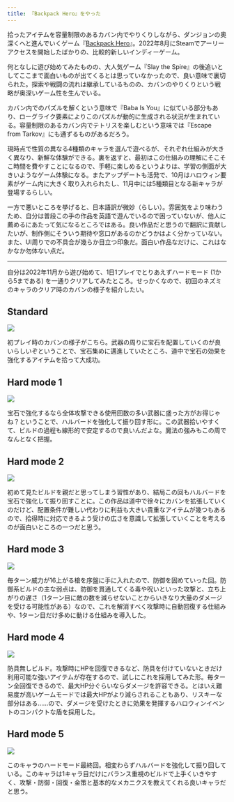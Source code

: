```yaml
---
title: 『Backpack Hero』をやった
---
```

拾ったアイテムを容量制限のあるカバン内でやりくりしながら、ダンジョンの奥深くへと進んでいくゲーム『[Backpack Hero](https://store.steampowered.com/app/1970580/Backpack_Hero/)』。2022年8月にSteamでアーリーアクセスを開始したばかりの、比較的新しいインディーゲーム。

何となしに遊び始めてみたものの、大人気ゲーム『Slay the Spire』の後追いとしてここまで面白いものが出てくるとは思っていなかったので、良い意味で裏切られた。探索や戦闘の流れは継承しているものの、カバンのやりくりという戦略が奥深いゲーム性を生んでいる。

カバン内でのパズルを解くという意味で『Baba Is You』に似ている部分もあり、ローグライク要素によりこのパズルが動的に生成される状況が生まれている。容量制限のあるカバン内でテトリスを楽しむという意味では『Escape from Tarkov』にも通ずるものがあるだろう。

現時点で性質の異なる4種類のキャラを選んで遊べるが、それぞれ仕組みが大きく異なり、新鮮な体験ができる。裏を返すと、最初はこの仕組みの理解にそこそこ時間を費やすことになるので、手軽に楽しめるというよりは、学習の側面が大きいようなゲーム体験になる。またアップデートも活発で、10月はハロウィン要素がゲーム内に大きく取り入れられたし、11月中には5種類目となる新キャラが登場するらしい。

一方で悪いところを挙げると、日本語訳が微妙（らしい）。雰囲気をより味わうため、自分は普段この手の作品を英語で遊んでいるので困っていないが、他人に薦めるにあたって気になるところではある。良い作品だと思うので翻訳に貢献したいが、制作側にそういう期待や窓口があるのかどうかはよく分かっていない。また、UI周りでの不具合が幾らか目立つ印象だ。面白い作品なだけに、これはなかなか勿体ない点だ。

* * *

自分は2022年11月から遊び始めて、1日1プレイでとりあえずハードモード (1から5まである) を一通りクリアしてみたところ。せっかくなので、初回のネズミのキャラのクリア時のカバンの様子を紹介したい。

Standard
--------

![](https://lh3.googleusercontent.com/docs/ADP-6oH_EGFitY37-JfqnIxRR89VeEMZlG2l2Dbc0OTVwYeZKfo4VYNTzE7M3I42cs0_bPNvH1snJhPMgin7AYOwqUj8DMXZh9YzMrhIRyieQOCT-aBwMrW37lDBhF8blMrsDXUoHlJRxhad7RAlIvmICYM8zB5HD7Zrpe7FXlDochz45QOzfR3XvLUTEIGt-O4EgidryKatRQKgfQPZM9d9khf8RnlQ0VADHKONgoU7ntzPG8gAusEfmFZ_iKPbv5fvM91CSd1WHZ6iSv5SLlpa3MsKTaEcIDfPSw0DJgxgiCa52rME3NxjVR2OzA9Pk-kRa9jZ3HJiP7rKU1qLID53YsEFPtPuozFm9raopI_FjMBjcgw_QC7gcQfSDfSozHkNozsORbOZqJJkndP8AWFx1DQ1QNGsKFjZRQ_XZ-MiiTniejztO-nCQKfaLNsJSX-0sUsifSGBmeyQkUbCisVjaau4nz_4xIelSTrAiHDQi7HP9gZYazX4SCgytv1xPJRgA6kqvZ0jo6uhSihYXEfk3si1JlS-Hsg4SfsZqwkep4MTFjnxfJkM9OUZqcviSgpU7z1DgeHOSZ1QxNTRvNN2Prm_twu537noR32p81yAQcymjsJGYHZBTgQ7x7CLTgPzbkM6R0rFUBkmTXkuMdB1MiXzUzS7vciQt31kgfXGCb-Cj9MMSZBId8uSCMcYWcSlmpDZj-WbfclTXPH25WHXF8mNZxvm1OVusZULUa3_8jZD4cm8hvZtoNW9S__OwOlMJYHImEl3-0XdFAtZzQ0JLh6F-ng-eRikajMZ5Sb5FrOrPID50A_ISMrG34XGpRBAm6i1rpNiBc7EyWosr2TQlaK3VeKchhMYvvqKEyJEHnp5fo2-MXZG1x9tRSsHsb_US4f3V9tt5zlym43dQEW3R1A-y3KoupglYSxSMsdBO8VEOESX1CxIOR33hkPXhtvvIC_O9f--Q-BWF5l_eVCcwMlo2agUOX6P7t5ohX61uecMczrtpHvVK2Xy2m1Z_h5SE0S0rIPjbSqJ-iDASk235fDGCL4tbHkrB_a7ulG_jtOoZ5l1Px_Eq7XbE2Gq37h9ZTSDj1Tdjn9G1NZwSWU5cMJXgux1Dhdro5Hr7bBbalPG7aXJvb7ukMTgSbId1oDG6o321RC4jP2sjjg1XUcuRO27TNX38VYfblp9e0YQBDSxM76JsQZKxrZUKIJSzR9B9fifRBPDq-J0wWeNNrMTQ1zxnYvOinqmxfdp3zwtEOZ78PJj_w)

初プレイ時のカバンの様子がこちら。武器の周りに宝石を配置していくのが良いらしいぞということで、宝石集めに邁進していたところ、道中で宝石の効果を強化するアイテムを拾って大成功。

Hard mode 1
-----------

![](https://lh3.googleusercontent.com/docs/ADP-6oFxwUv9ygz_HDm3Dg8qm7h83ieLlNViQogA3ugIjWBRwpaJUExahlT4QQ8lHwfXD0B7_zvdJuMOOA1o-46cIyz-xzZuqAzQuD9lunaNl7zHr0ouDplZprnxQ4gpVYvTZ60OiQ1HYcZRII7GNK3i9siOuTGJw2zDDiE1UdPxgysSGNK9Mkwi_XvoKGFaLNTg_0oadkqV849nl8h8Uut5FC0TGjnzg1FftvSxXzsbBYNz-5Xqkw2DT9pO4e1k47UsUPJzVJaBxpB7r8aBz0BqCOng1mDZQo1H12p1-56vHtw3cZMZ2aHDQakDleLceQ2UrCHzTG7N6fFiIJWIewJrjXRJW29in1ZX04IiL2EbxLMIKSn6jfkmqMaBbKkAxmdHEKhmVG6usfwnooJLcoNP1VhUXMa1GT2i4EPOGPq7-2Us9ETMyfUpq10iIGDCp7UOWZUPbAOjxkLVbIgxBbHiHAMrD6LMqp5D7l0HY7e2rGR2hHBImCK9kP2FAnRgUQWrJEHS4JE6L2UTKIeRmwFBfyhQ1-dh_BgSnmIbsow9eMcczbUwiucrz4xPgGEl29YVIKnKClCNVHmsqlkj0NsvK3V3BNkX_8_0u7aLkSnxixOB-tFYhBuASOT-K5KUgHes-NDii1DwmLSEa54c3RGx65x35ZWiuPA5Fq-ip-Lfs0mL346Ua9BpoDBX-4Q463ESVvHC1bfNcnZWKicAeZIPpvz2MDwKF5f2llHabnui71kGSdp7QPQ7jpEuNcOafNxuLG7Qi3muU1Nipu24xa2kCM1f5lo9Nk2P65C98urQ6QG0jNV7_GE4n65dkQK8qzpYe6QbcCSHvTOQBjITUFOORDcKbHOJ3pQmTDrjRuJPIJfeZgYkgPmPzwHzKIzkFjeMc9_zVqNlt2A9qFRZBbw2uIkssw_4g2jwPAgz9F3mKfS2bsgnMQHN5L4evSbsWz1w-f0AJ2ao_GoRyj6I57zhfkEE-__TtzTf0ef8Z7siBabRqbNm2E-mZ3rfbelJ6Gzm4WzX9VgRVIMQ53CPD_rkhdyEeovecD-Ye_l6Owy8pfBOdpOx8Xm0r1oAcluldRg5aWqfDTAcgHnTab_8VHXgcYOke65277tF5cqdjR81q8X-oqYxD6vwJySPsAizY4gWm-yVKZbfkG0bky56VIEpCJymIQXe9oQw2CJx2Bx9C0i_4E4SLnrPWK0bJjZ5uSsbuvBg2OpS9esbKfmxtrQZprp_E2YSV78bZKUTrbaGYMga-1C5Hw)

宝石で強化するなら全体攻撃できる使用回数の多い武器に盛った方がお得じゃね？ということで、ハルバードを強化して振り回す形に。この武器拾いやすくて、ビルドの過程も線形的で安定するので良いんだよな。魔法の強みもこの周でなんとなく把握。

Hard mode 2
-----------

![](https://lh3.googleusercontent.com/docs/ADP-6oHWts-d9gfTt3Kg0le4IlKcmqxkYQlQxPIpF-dfvrsI1kc88b3u0iJw4NiK_RrbFICn3oQO5xBmeTLj7Hs-hWuDWsP_9BtkVyuEoHWim_o_Qj5PJp1TcEVPMfGH4PP-_PBWmIb14jodppTU4v0GroHmb3tT65UclNvq_EnI541Ygl5jc7ZUH95yWBMgHyG9Q_ARATMxN2MCcl0W_woDVl9CWBS-k8TqFfsB-3of-M6JXdF4KGgkFa0P-q4ThRIK-JFnWkJvJuT6dUYryAlujnZCnXitHEUMDixZP7S4m7AZVOoAhemRKllFNGSyGMMYsbmzqtQoZW5d7b3v4tJn60W2I8xKlod89mKsbOuaJsEVzz-Mn50fmeEDamc9Nscy7FtOoVmdgOpmtpx7rG5UyyGH7oz0ipZZd_GxC_50iepdrd1BZfWF17Qa_fMzRlSF1j8_fM2-TaLzN1MCrBaRzErceRLZgCmjgUdruCyNvzmPMGyN2aL-O3xRYHD9hbRbGIYN6n21OoG0p67KMwfye770b-hfDWmjFv4BS-qU27d-xHiXbUM3O29rI-YaHH_b0wK8ayuh4pxa1tAWrDRvsq0mtb0Mpzmu_a2P_p6bKKuSt8VOeODez3ZVE6JkvtHcRp-UKDGBNqkHJ9rb8kaC6pb-EC9W7MqYii4l6aY6iyuENOw73gAZGPJ6ptvJZySg4iD1pT9B1qNwJO3S1hP8iD1vp44ttj7xyfngtxcxuM9xwvGxB32OBF4-Ymj1hfge59-p5wInnIu9L-lqULzS6SKUVtmSxcJG4Z8SiPnQq0Gk5O_1jIF0xYL9UK4zi2qrr7iSd3Sh9rIWCzPomQn8ZR2SZexBSCzjs78qvX-tTBxeIzgmi1DuNfPVnIf8ArU4K6qZ-y_bDPXfzDiO-hKuDQZaiWimSwd2QLbbptaxPk2pICtmvE4AqRERqZrzFdyOOtkQpcQfFv9aW0FGBxO2ZHLsd8VuPZUc96bJmA5CnaQOWSmYPj3DOqyw6LEG7Cc_MUCEVuXjkOmqqynxGUka8IRhgWBJOCTOX-SiVTyvquGbBKirOqhQb2JxFY6fzV-IkIaiX-J5KgqbFOs2Pq1sk_LMR2VKUgZEy6GOd4EMc-IR5mGS59H4bVWj2tTET8jqOHEzsytglc4xqJkEQyPMhqAG2rX9zH5tomCxFb1QOh3y5nX6bLuHrKX-EnY0vJWHL1lYp14f12yKznbl87KIoMXtfGtrPDbRMlwG2jpQhRenVJwEYg)

初めて見たビルドを親だと思ってしまう習性があり、結局この回もハルバードを宝石で強化して振り回すことに。この作品は道中で徐々にカバンを拡張していくのだけど、配置条件が難しい代わりに利益も大きい貴重なアイテムが幾つもあるので、拾得時に対応できるよう受けの広さを意識して拡張していくことを考えるのが面白いところの一つだと思う。

Hard mode 3
-----------

![](https://lh3.googleusercontent.com/docs/ADP-6oF7tC76Rcd2bYB4-EPHTs1137sRn7iGX_P1tsGI4b1lJQ1d5T12uCYLDrHbubvHbToTNsTGaDSqErq0xyKPJsgtlSkLbx-J453O0hklQU30aepHX6iBKYVDRb1C7K6X8Yri1Vta7FSeKBsOaA-FQ_LVPV6UvJqwYHaetifKpzuwME-lfZ_2S1NM7TtWuIdVXLcn9kyR2HdWwB_yHURiltJDQfXkuCnfjwdYbMmn6_dvEIPRPGsd9skeY3Bycg10d9X6t_OmrZg_Byj5iXfteMAe1PaF3_SQ04tUe_0cCkigKctqP0dte6NQfs4ydUTXJ_th9eufKW0F7BRMbtShqx_DWpZo0c8U1LAY5xl9T6WlN_HwzfTk5UTzN4aQltFyZMPewyrHf47m-U2Gdn1mdV41jw9yet6NI0GuEQvEVdozvwph3muI6PkTKDJ0Jei9usppf5m_wl6naBHP60vFLlvoy3xsmQgvNiGMbJl90h3idv8AQvAN2mXMYqRF-rVM9b7gavqjhKsmnW-H4ftf-3GYU_-OuAHcskvicYJwWEFLps9Xz49QzfTkzisB-inTsbJAONqRL5pL0k7zwFmxTe1P7Cn0UJJhm3TvJoizRZj7sI-QxdSd7KDswoM3m-KY62-kD7tEHwSGLE3VZaw-IF6lm62PTlF6CnPScR4SyU_FjJFY91shrZSZZY_NQjzjeJO4wlpfLH7ajksz5R2BzMkgfl5dK4C3Ok0zlOTkxIIp3fnZpzoprYz02T5bMJcyg_1vf62XWJzLFNMtLSVcxq3hxDeyYgl2HyXNRFpnQqDf4NCEhTfHeVllCcHWkvwWMyhdPUGE0Y4o8cSSd5f9vRQzYzPyVadZqouvjeNXg0fokh7arV24EoAq5RdnewykHqxLHk_oQyvVdmb6AkEOfOcDLxn5WyE0aA0mmwpE9f543TDO-PdNnwOF4lQ4sefkDeokAw84bz3uvekAWSL45vnCA-1T0lIFe-pOFZYWcxepJwt2tX3Oaib-X97ziBhDrHjmM3c87JSKiTLToXXOya22VjDoaas_oV8TA6ub8_e_PG4GJWhWTVX5MU2OuRIT9WTy7KEFzhr-GUgZHBp6CO8jz6fo_7CG8BaqBYWDh39708loxGl4CfUwZuWE7SZEwwzOaQffL_riniuvNEorOep9vzJo3brmge_iwxtkjTFRoERasXPAq6jvAc9WUeuA8qGq2RJxryMIF_guoXWnaS0rMLTqGSBDJ3EZtMt_DirSbRB97A)

毎ターン威力が16上がる槍を序盤に手に入れたので、防御を固めていった回。防御系ビルドの主な弱点は、防御を貫通してくる毒や呪いといった攻撃と、立ち上がりの遅さ（1ターン目に敵の数を減らせないことからいきなり大量のダメージを受ける可能性がある）なので、これを解消すべく攻撃時に自動回復する仕組みや、1ターン目だけ多めに動ける仕組みを導入した。

Hard mode 4
-----------

![](https://lh3.googleusercontent.com/docs/ADP-6oG8nyZFyVpW2zx_3ijcO4oiA983YVeO32etSdbyll7DWTK-ocNZ32QfrFxB8SqBSSbCPaWiasI5Q-7yJ8Q4Onh84Gw93jKkNieFdp-opBTekLcUQDyWh31C45W_gM0MZcXGrgi2M7MyumTv_vw2fZmRkG_aJXiLgGsctUElbrO6ngy90rpLmSyNS1KHkeNwty2UGMxAl1u1uTii1bAmAyW9b1_yTw_Z-pV-_E12DahebekNUzTr-NhSjnjcYs1LH454sUFM-L5GA1u7ZQiqSqxDLTc0XF-0DL9rRGCUc-5J30HiCmnCWuNsG_xW-Sez3myBjeE9HefoN45kl2snrIt63hyOScxYxyyj0s90zA45QSKy6CKyTTP57NNMS57A_Mz1b0gtdG9hcsCIFC8lXeIMMonfWIuRWXLDhtzqZM3d0i_-oI4g7MDC81a1QmrmhDAMkFoe9FeHBSAjoL-IVmClUvGRpKoR3VwL-oCOA1kIoqzj9sy11yTCE1X-CwfkhUd41Y_Zn6IO8OOAhSswa6_o60JUMruvMAfBS_6KzVBa0NVrh97Dblb8gHFX1sYVwsUi6501NxbVXpDwoJmRUQHPd9Jb_66euy7U4ucbXUauqRUqi8QSbf2SpfatYLTDzmGHXieZCEVxkmNhV0tpc58D-pkMdyfAvYAdVZ2krvfsqNRNBLEZYfiZpN7gYyhKN9KFTEQJ-3_kzub9dQiV1KcaFHMwfSFeihTjyI1Xsvhf149USsP5tdKJ6qZjI69LyK9c98xoYnDrj25Fo3no1dE5GVAjuJRP77vg0p_6NnI05oS1iB7LENx__VNhiR0NHbk-RMjdmUIhREylXNjWWuJ3CWe-TEBJIOb6kB6up7AJ-L4KXGBc275yUZvWEm2JklcypHDIY9evZZVmD7c-pniWfXWDJJREJGzVgn05YlajbWnMw8-o_tzXI5PgchOudLIrUVd2NjwuODeUgNGFH8fCtMDwRIH6AKcVTo6yfhRxw8Svp2iO46Q1ykFSTPVBkqtTpVNT40JP0mIo_TigK6hs15CuZ9O2_9TiNWw_oA0wXToR7-WCSaaSutq86sb0SybxN1nMZniPqcU2Zp1P1H33JKdeox1ziI6QE7QJIN_wN9TTWf3g0uqG3cVST5YwEkvP5PV-7qcKix6LuFlsNM1c9wboL8ON0V1y32Yo5JA-uyoKXD1nk1Y3eEd6Id6rRgJrqbr9TLEVEnbbfSsZ-VmuoMhHo-5NhTSQFEXdQZ7uUG9Yjg)

防具無しビルド。攻撃時にHPを回復できるなど、防具を付けていないときだけ利用可能な強いアイテムが存在するので、試しにこれを採用してみた形。毎ターン全回復できるので、最大HP分ぐらいならダメージを許容できる。とはいえ難易度が高いゲームモードでは最大HPがより減らされることもあり、リスキーな部分はある……ので、ダメージを受けたときに効果を発揮するハロウィンイベントのコンパクトな盾を採用した。

Hard mode 5
-----------

![](https://lh3.googleusercontent.com/docs/ADP-6oFFP8kg47NNhwa7j0ZdAeUsWnsrJopM-NiStGPtP-oTL1N6TrabidOfrbG9SHuRDfyQQw2KQPEZFl679Vl82hUngpTeh20hkp62q6_45-7l0_ubM1AchgGrEW2WmdFlljBFKcMcmxeq7kE6wA89GvHXQki_W6etBEGRH3t4NVyuEA_2QkzetXTLkN8hMQteTavp-jXUR9zNOwQTiD8nVzny6WJPfJxnO7Y8LmmkvSfoGuXbE9M42biisxhJAHbNTiV4yJ2JNu9HszyF_Wv8VGy0lUkweHLsBC3yW2RwEo9dyrJlkZBZtsd0BfTFedamr1oaa3kKalRUz2UsfYgvQBmHLb9wOmxx-6IsrG2bgACro2HBJLDY1QMFuY8lc2Fw-O5rJwOoweTj095lDSZfkuDTQqScE9jeRwJAJJLZxkqpCCVtx4Z5RKC5OTqeVfSSvMMHWs_7abzi1QB8mtAtEbKZNBK6G3XNFAU6agW9Lt7ksWc-1Ka9D0vLVts55b1NM0VU2ObeVNUwX64gXFAAqofj9T6NmrrJDEgp9Pu7UnvsXvWq-Wnk4aFt_kxnCeg_sVSnzCH8ZVCALePJauIVv-OKzi7t-eJw5wqMeEzQsLLL7Y1YjQglQMeaY9dEfpiyQRpEw-e7mKpJJC7gSYT9_eKpKKq00OTBCTNz8ecpoz0Ef0lSWSIg4rBE3hxM_ttdTYgJF_kmGor6eG2UltGVcKjmHR0vsnUsOezR_pjuMRmh0KnDQVgKZSpkK-2J_XXscC2eyUBwnoYr6TM09dIK5IyUvHwxUw5IRsmuejxqLwC4CYr7w1urN8t4BVqGCYClQBSOTDDwofZnxqYA4DeA8dRMKRbGx25x8E-7vBINT8KTjlILJLufN2OMd40oJmemiXl3xQzKgcPWjbM3q3xYbd38IDK4mLXR98kenHZ0UV6mf7QSVZ--AF7DfOZCIgsKl2ApJ4TsAIlu_g5M1PbnYrumoIvQx5l5NKfcV6uUfUZ4epJ-X9N9oU67OOj1e0DBQr_p0AsHaYgpoWoXsooE5jQa2sOJO0bfotl-cyK-8A3ezMDDKYg_IODMt57mySxnVWRpGofb2arRAdfTVvowg5sHs6lUe-hbES7zf26v7iyWCDyMmHgDvHcExk0zsh0mk31vG2BI9-ydD_QjacbtubJdATZCI0SKdVFtL8yRDW8pfrOHTM8XOGTMUtJOUUIwRFVboceW4mHM2IWsFLiXW1T20QPKWB2EfBzi0IGkElDKoOXNCw)

このキャラのハードモード最終回。相変わらずハルバードを強化して振り回している。このキャラは1キャラ目だけにバランス重視のビルドで上手くいきやすく、攻撃・防御・回復・金策と基本的なメカニクスを教えてくれる良いキャラだと思う。
